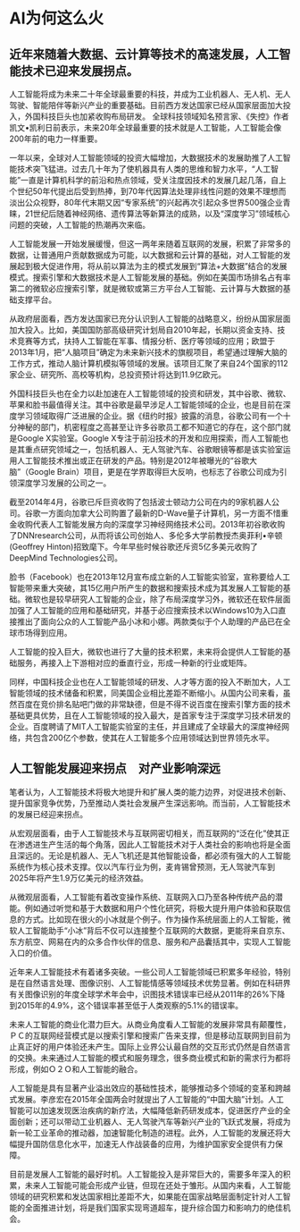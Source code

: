 # AI为何这么火

近年来随着大数据、云计算等技术的高速发展，人工智能技术已迎来发展拐点。
--------------
人工智能将成为未来二十年全球最重要的科技，并成为工业机器人、无人机、无人驾驶、智能陪伴等新兴产业的重要基础。目前西方发达国家已经从国家层面加大投入，外国科技巨头也加紧收购布局研发。
全球科技领域知名预言家、《失控》作者凯文•凯利日前表示，未来20年全球最重要的技术就是人工智能，人工智能会像200年前的电力一样重要。

一年以来，全球对人工智能领域的投资大幅增加，大数据技术的发展助推了人工智能技术突飞猛进。过去几十年为了使机器具有人类的思维和智力水平，“人工智能”一直是计算机科学的前沿和热点领域，受关注度因技术的发展几起几落，自上个世纪50年代提出后受到热捧，到70年代因算法处理非线性问题的效果不理想而淡出公众视野，80年代末期又因“专家系统”的兴起再次引起众多世界500强企业青睐，21世纪后随着神经网络、遗传算法等新算法的成熟，以及“深度学习”领域核心问题的突破，人工智能的热潮再次来临。

人工智能发展一开始发展缓慢，但这一两年来随着互联网的发展，积累了非常多的数据，让普通用户贡献数据成为可能，以大数据和云计算的基础，对人工智能的发展起到极大促进作用，将从前以算法为主的模式发展到“算法+大数据”结合的发展模式。搜索引擎和大数据技术是人工智能发展的基础。例如在美国市场排名占有率第二的微软必应搜索引擎，就是微软或第三方平台人工智能、云计算与大数据的基础支撑平台。

从政府层面看，西方发达国家已充分认识到人工智能的战略意义，纷纷从国家层面加大投入。比如，美国国防部高级研究计划局自2010年起，长期以资金支持、技术竞赛等方式，扶持人工智能在军事、情报分析、医疗等领域的应用；欧盟于2013年1月，把“人脑项目”确定为未来新兴技术的旗舰项目，希望通过理解大脑的工作方式，推动人脑计算机模拟等领域的发展。该项目汇聚了来自24个国家的112家企业、研究所、高校等机构，总投资预计将达到11.9亿欧元。

外国科技巨头也在全力以赴加速在人工智能领域的投资和研发，其中谷歌、微软、苹果和脸书最值得关注。其中谷歌是最早涉足人工智能领域的企业，也是目前在深度学习领域取得广泛进展的企业。据《纽约时报》披露的消息，谷歌公司有一个十分神秘的部门，机密程度之高甚至让许多谷歌员工都不知道它的存在，这个部门就是Google X实验室。Google X专注于前沿技术的开发和应用探索，而人工智能也是其重点研究领域之一，包括机器人、无人驾驶汽车、谷歌眼镜等都是该实验室运用人工智能技术推出或正在研发的产品。特别是2012年被曝光的“谷歌大脑”（Google Brain）项目，更是在学界取得巨大反响，也标志了谷歌公司成为引领深度学习发展的公司之一。

截至2014年4月，谷歌已斥巨资收购了包括波士顿动力公司在内的9家机器人公司。谷歌一方面向加拿大公司购置了最新的D-Wave量子计算机，另一方面不惜重金收购代表人工智能发展方向的深度学习神经网络技术公司。2013年初谷歌收购了DNNresearch公司，从而将该公司创始人、多伦多大学前教授杰奥菲利•辛顿(Geoffrey Hinton)招致麾下。今年早些时候谷歌还斥资5亿多美元收购了DeepMind Technologies公司。

脸书（Facebook）也在2013年12月宣布成立新的人工智能实验室，宣称要给人工智能带来重大突破，其15亿用户所产生的数据和搜索技术成为其发展人工智能的基础。微软也是较早研究人工智能的企业，除了布局深度学习外，微软还在软件层面加强了人工智能的应用和基础研究，并基于必应搜索技术以Windows10为入口直接推出了面向公众的人工智能产品小冰和小娜。两款类似于个人助理的产品已在全球市场得到应用。

人工智能的投入巨大，微软也进行了大量的技术积累，未来将会提供人工智能的基础服务，再接入上下游相对应的垂直行业，形成一种新的行业或矩阵。

同样，中国科技企业也在人工智能领域的研发、人才等方面的投入不断加大，人工智能领域的技术储备和积累，同美国企业相比差距不断缩小。从国内公司来看，虽然百度在竞价排名贴吧门做的非常缺德，但是不得不说百度在搜索引擎方面的技术基础更具优势，且在人工智能领域的投入最大，是首家专注于深度学习技术研发的企业。百度聘请了MIT人工智能实验室的主任，并且建成了全球最大的深度神经网络，共包含200亿个参数，使其在人工智能多个应用领域达到世界领先水平。

人工智能发展迎来拐点　对产业影响深远
--------------
笔者认为，人工智能技术将极大地提升和扩展人类的能力边界，对促进技术创新、提升国家竞争优势，乃至推动人类社会发展产生深远影响。而当前，人工智能技术的发展已经迎来拐点。

从宏观层面看，由于人工智能技术与互联网密切相关，而互联网的“泛在化”使其正在渗透进生产生活的每个角落，因此人工智能技术对于人类社会的影响也将是全面且深远的。无论是机器人、无人飞机还是其他智能设备，都必须有强大的人工智能系统作为核心技术支撑。仅以汽车行业为例，麦肯锡曾预测，无人驾驶汽车到2025年将产生1.9万亿美元的经济效益。

从微观层面看，人工智能有着改变操作系统、互联网入口乃至各种传统产品的潜能。例如通过听觉和基于大数据和用户个性化研究，将极大提升用户体验和获取信息的方式。比如现在很火的小冰就是个例子。作为操作系统层面上的人工智能，微软人工智能助手“小冰”背后不仅可以连接整个互联网的大数据，更能将来自京东、东方航空、网易在内的众多合作伙伴的信息、服务和产品囊括其中，实现人工智能入口的价值。

近年来人工智能技术有着诸多突破。一些公司人工智能领域已积累多年经验，特别是在自然语言处理、图像识别、人工智能情感等领域技术优势显著。例如在科研界有关图像识别的年度全球学术年会中，识图技术错误率已经从2011年的26%下降到2015年的4.9%，这个错误率甚至低于人类观察的5.1%的错误率。

未来人工智能的商业化潜力巨大。从商业角度看人工智能的发展非常具有颠覆性，ＰＣ的互联网经营模式是以搜索引擎和搜索广告来支撑，但是移动互联网到目前为止真正好的用户体验还未产生。国际上业界公认最自然的交互形式仍然是自然语言的交换。未来通过人工智能的模式和服务理念，很多商业模式和新的需求行为都将形成，例如Ｏ２Ｏ和人工智能的融合。

人工智能是具有显著产业溢出效应的基础性技术，能够推动多个领域的变革和跨越式发展。李彦宏在2015年全国两会时就提出了人工智能的“中国大脑”计划。人工智能可以加速发现医治疾病的新疗法，大幅降低新药研发成本，促进医疗产业的全面创新；还可以带动工业机器人、无人驾驶汽车等新兴产业的飞跃式发展，将成为新一轮工业革命的推动器，加速智能化制造的进程。此外，人工智能的发展还将大幅提升国防信息化水平，加速无人作战装备的应用，为维护国家安全提供有力保障。

目前是发展人工智能的最好时机。人工智能投入是非常巨大的，需要多年深入的积累，未来人工智能可能会形成产业链，但现在还处于雏形。从国内来看，人工智能领域的研究积累和发达国家相比差距不大，如果能在国家战略层面制定针对人工智能的全面推进计划，将是我们国家实现弯道超车，提升综合国力和影响力的绝佳机会。
